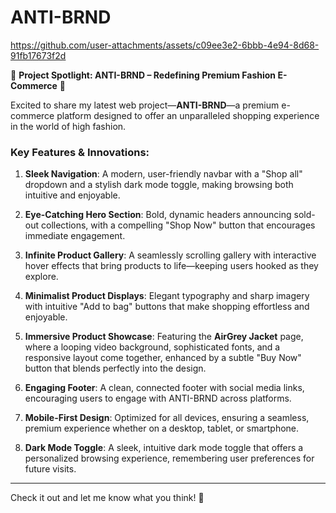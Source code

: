 # ANTI-BRND





https://github.com/user-attachments/assets/c09ee3e2-6bbb-4e94-8d68-91fb17673f2d





🚀 **Project Spotlight: ANTI-BRND – Redefining Premium Fashion E-Commerce** 🌟

Excited to share my latest web project—**ANTI-BRND**—a premium e-commerce platform designed to offer an unparalleled shopping experience in the world of high fashion.

### **Key Features & Innovations:**

1. **Sleek Navigation**: A modern, user-friendly navbar with a "Shop all" dropdown and a stylish dark mode toggle, making browsing both intuitive and enjoyable.

2. **Eye-Catching Hero Section**: Bold, dynamic headers announcing sold-out collections, with a compelling "Shop Now" button that encourages immediate engagement.

3. **Infinite Product Gallery**: A seamlessly scrolling gallery with interactive hover effects that bring products to life—keeping users hooked as they explore.

4. **Minimalist Product Displays**: Elegant typography and sharp imagery with intuitive "Add to bag" buttons that make shopping effortless and enjoyable.

5. **Immersive Product Showcase**: Featuring the **AirGrey Jacket** page, where a looping video background, sophisticated fonts, and a responsive layout come together, enhanced by a subtle "Buy Now" button that blends perfectly into the design.

6. **Engaging Footer**: A clean, connected footer with social media links, encouraging users to engage with ANTI-BRND across platforms.

7. **Mobile-First Design**: Optimized for all devices, ensuring a seamless, premium experience whether on a desktop, tablet, or smartphone.

8. **Dark Mode Toggle**: A sleek, intuitive dark mode toggle that offers a personalized browsing experience, remembering user preferences for future visits.

---

Check it out and let me know what you think! 🚀


